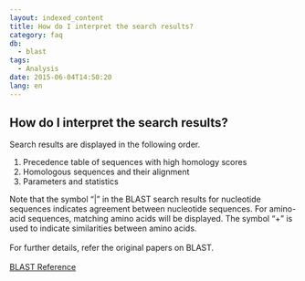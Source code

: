 ```yaml
---
layout: indexed_content
title: How do I interpret the search results?
category: faq
db:
  - blast
tags: 
  - Analysis
date: 2015-06-04T14:50:20
lang: en
---
```


## How do I interpret the search results?

Search results are displayed in the following order.
<ol>
  <li>Precedence table of sequences with high homology scores</li>
  <li>Homologous sequences and their alignment</li>
  <li>Parameters and statistics</li>
</ol>Note that the symbol “|” in the BLAST search results for nucleotide sequences indicates agreement between nucleotide sequences. For amino-acid sequences, matching amino acids will be displayed. The symbol “+” is used to indicate similarities between amino acids. <br><br>For further details, refer the original papers on BLAST.<br><br><a href="/blast-e.html#reference">BLAST Reference</a>